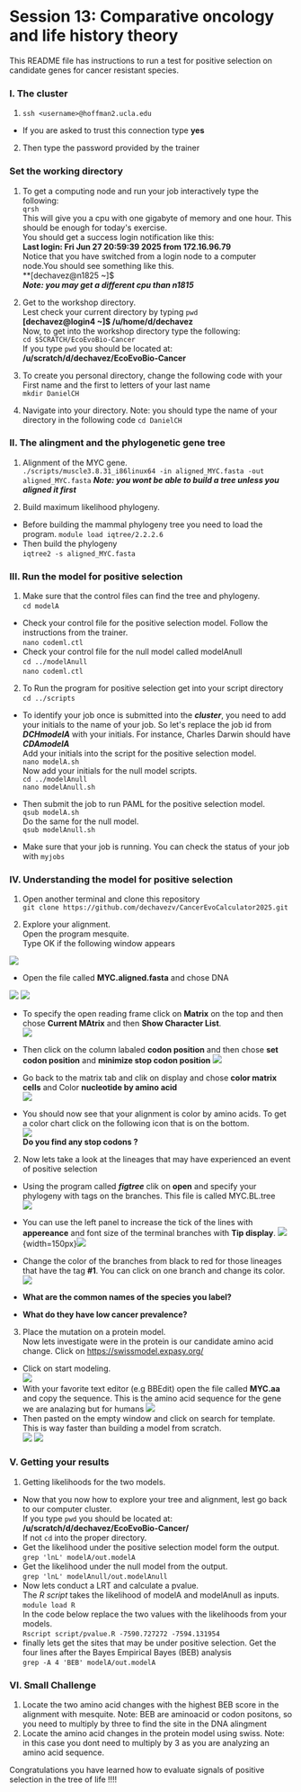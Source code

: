 
# Session 13: Comparative oncology and life history theory
This README file has instructions to run a test for positive selection on candidate genes for cancer resistant species.

### I. The cluster
1. `ssh <username>@hoffman2.ucla.edu`

* If you are asked to trust this connection type **yes**

2. Then type the password provided by the trainer

### Set the working directory
1. To get a computing node and run your job interactively type the following:   
`qrsh`         
This will give you a cpu with one gigabyte of memory and one hour. This should be enough for today's exercise.  
You should get a success login notification like this:  
**Last login: Fri Jun 27 20:59:39 2025 from 172.16.96.79**    
Notice that you have switched from a login node to a computer node.You should see something like this.   
**[dechavez@n1825 ~]$   
***Note: you may get a different cpu than n1815***

2. Get to the workshop directory.   
Lest check your current directory by typing `pwd`  
**[dechavez@login4 ~]$ /u/home/d/dechavez**         
Now, to get into the workshop directory type the following:   
`cd $SCRATCH/EcoEvoBio-Cancer`   
If you type `pwd` you should be located at:   
**/u/scratch/d/dechavez/EcoEvoBio-Cancer**


3. To create you personal directory, change the following code with your First name and the first to letters of your last name   
`mkdir DanielCH`

4. Navigate into your directory. Note: you should type the name of your directory in the following code
`cd DanielCH`

### II. The alingment and the phylogenetic gene tree 

1. Alignment of the MYC gene.   
`./scripts/muscle3.8.31_i86linux64 -in aligned_MYC.fasta -out aligned_MYC.fasta`
***Note: you wont be able to build a tree unless you aligned it first***

2. Build maximum likelihood phylogeny.  
* Before building the mammal phylogeny tree you need to load the program.
`module load iqtree/2.2.2.6`      
* Then build the phylogeny       
`iqtree2 -s aligned_MYC.fasta`   


### III. Run the model for positive selection     
1. Make sure that the control files can find the tree and phylogeny.       
`cd modelA`    
* Check your control file for the positive selection model. Follow the instructions from the trainer.      
`nano codeml.ctl` 
* Check your control file for the null model called modelAnull       
`cd ../modelAnull`     
`nano codeml.ctl`

2. To Run the program for positive selection get into your script directory   
`cd ../scripts`   
* To identify your job once is submitted into the ***cluster***, you need to add your initials to the name of your job. So let's replace the job id from ***DCHmodelA*** with your initials. For instance, Charles Darwin should have ***CDAmodelA***    
Add your initials into the script for the positive selection model.    
`nano modelA.sh`   
Now add your initials for the null model scripts.    
`cd ../modelAnull`   
`nano modelAnull.sh` 

* Then submit the job to run PAML for the positive selection model.   
`qsub modelA.sh`   
Do the same for the null model.   
`qsub modelAnull.sh`

* Make sure that your job is running. You can check the status of your job with `myjobs`      

### IV. Understanding the model for positive selection
1. Open another terminal and clone this repository      
`git clone https://github.com/dechavezv/CancerEvoCalculator2025.git`

2. Explore your alignment.   
Open the program mesquite.  
Type OK if the following window appears   

![ ](Images/Mesquite/mesquite1.png)            


* Open the file called **MYC.aligned.fasta** and chose DNA   

![ ](Images/Mesquite/mesquite2.png) ![ ](Images/Mesquite/mesquite3.png)    


* To specify the open reading frame click on **Matrix** on the top and then chose **Current MAtrix** and then **Show Character List**.  
![ ](Images/Mesquite/mesquite4.png)     


* Then click on the column labaled **codon position** and then chose **set codon position** and **minimize stop codon position** 
![ ](Images/Mesquite/mesquite5.png)     

* Go back to the matrix tab and clik on display and chose **color matrix cells** and Color **nucleotide by amino acid**   
![ ](Images/Mesquite/mesquite6.png)     

* You should now see that your alignment is color by amino acids. To get a color chart click on the following icon that is on the bottom.  
![ ](Images/Mesquite/mesquite7.png)     
**Do you find any stop codons ?**   

2. Now lets take a look at the lineages that may have experienced an event of positive selection   
* Using the program called ***figtree*** clik on **open** and specify your phylogeny with tags on the branches. This file is called MYC.BL.tree   
![ ](Images/Figtree/Figtree1.png)     

* You can use the left panel to increase the tick of the lines with **appereance** and font size of the terminal branches with **Tip display**.
![ ](Images/Figtree/Figtree3.png){width=150px}![ ](Images/Figtree/Figtree2.png)     

*  Change the color of the branches from black to red for those lineages that have the tag **#1**. You can click on one branch and change its color.   
![ ](Images/Figtree/Figtree4.png)     
* **What are the common names of the species you label?**    
* **What do they have low cancer prevalence?**    

3. Place the mutation on a protein model.   
Now lets investigate were in the protein is our candidate amino acid change. Click on https://swissmodel.expasy.org/  
* Click on start modeling.  
![ ](Images/Swiss/swiss1.png)    
* With your favorite text editor (e.g BBEdit) open the file called **MYC.aa** and copy the sequence. This is the amino acid sequence for the gene we are analazing but for humans
![ ](Images/Swiss/sequence.png)     
* Then pasted on the empty window and click on search for template. This is way faster than building a model from scratch.  
![ ](Images/Swiss/swiss2.png) ![ ](Images/Swiss/swiss3.png)    

### V. Getting your results
1. Getting likelihoods for the two models.   
* Now that you now how to explore your tree and alignment, lest go back to our computer cluster.   
If you type `pwd` you should be located at:   
**/u/scratch/d/dechavez/EcoEvoBio-Cancer/<YourDirectory>**   
If not `cd` into the proper directory.   
* Get the likelihood under the positive selection model form the output.
`grep 'lnL' modelA/out.modelA`   
* Get the likelihood under the null model from the output.   
`grep 'lnL' modelAnull/out.modelAnull`
* Now lets conduct a LRT and calculate a pvalue.   
The *R script* takes the likelihood of modelA and modelAnull as inputs.   
`module load R`   
In the code below replace the two values with the likelihoods from your models.   
`Rscript script/pvalue.R -7590.727272 -7594.131954`    
* finally lets get the sites that may be under positive selection. Get the four lines after the Bayes Empirical Bayes (BEB) analysis     
`grep -A 4 'BEB' modelA/out.modelA`   


### VI. Small Challenge
1. Locate the two amino acid changes with the highest BEB score in the alignment with mesquite. Note: BEB are aminoacid or codon positons, so you need to multiply by three to find the site in the DNA alingment    
2. Locate the amino acid changes in the protein model using swiss. Note: in this case you dont need to multiply by 3 as you are analyzing an amino acid sequence.   

Congratulations you have learned how to evaluate signals of positive selection in the tree of life !!!!   

